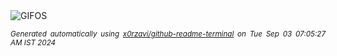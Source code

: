 <div align="justify">
<picture>
    <source media="(prefers-color-scheme: dark)" srcset="https://i.ibb.co/1sGVwxK/output-gif.gif">
    <source media="(prefers-color-scheme: light)" srcset="https://i.ibb.co/1sGVwxK/output-gif.gif">
    <img alt="GIFOS" src="https://i.ibb.co/1sGVwxK/output-gif.gif">
</picture>

<sub><i>Generated automatically using [x0rzavi/github-readme-terminal](https://github.com/x0rzavi/github-readme-terminal) on Tue Sep 03 07:05:27 AM IST 2024</i></sub>

<!-- <details>
<summary>More details</summary>

</details> -->
</div>

<!-- Image deletion URL: https://ibb.co/ZHzskCK/5f99bc8541647833064bc545b68f7865 -->